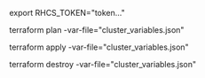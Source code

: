 export RHCS_TOKEN="token..."

terraform plan -var-file="cluster_variables.json"

terraform apply -var-file="cluster_variables.json"

terraform destroy -var-file="cluster_variables.json"
